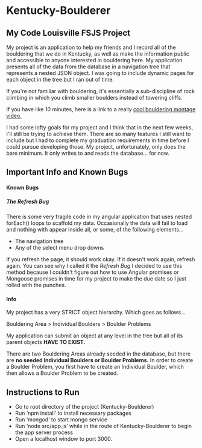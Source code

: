 # Kentucky-Boulderer
## My Code Louisville FSJS Project

My project is an application to help my friends and I record all of the bouldering that we do in Kentucky, as well as make the information public and accessible to anyone interested in bouldering here. My application presents all of the data from the database in a navigation tree that represents a nested JSON object. I was going to include dynamic pages for each object in the tree but I ran out of time.

If you're not familiar with bouldering, it's essentially a sub-discipline of rock climbing in which you climb smaller boulders instead of towering cliffs.

If you have like 10 minutes, here is a link to a really [cool bouldering montage video.](https://vimeo.com/38586136)

I had some lofty goals for my project and I think that in the next few weeks, I'll still be trying to achieve them. There are so many features I still want to include but I had to complete my graduation requirements in time before I could pursue developing those. My project, unfortunately, only does the bare minimum. It only writes to and reads the database... for now.

## Important Info and Known Bugs
#### Known Bugs
##### *The Refresh Bug*
There is some very fragile code in my angular application that uses nested forEach() loops to scaffold my data. Occasionally the data will fail to load and nothing with appear inside all, or some, of the following elements...
- The navigation tree
- Any of the select menu drop downs

If you refresh the page, it should work okay. If it doesn't work again, refresh again. You can see why I called it the *Refresh Bug* I decided to use this method because I couldn't figure out how to use Angular promises or Mongoose promises in time for my project to make the due date so I just rolled with the punches.


#### Info
My project has a very STRICT object hierarchy. Which goes as follows...

Bouldering Area > Individual Boulders > Boulder Problems

My application can submit an object at any level in the tree but all of its parent objects **HAVE TO EXIST.**

There are two Bouldering Areas already seeded in the database, but there are **no seeded Individual Boulders or Boulder Problems.** In order to create a Boulder Problem, you first have to create an Individual Boulder, which then allows a Boulder Problem to be created.

## Instructions to Run
- Go to root directory of the project (Kentucky-Boulderer)
- Run ‘npm install’ to install necessary packages
- Run ‘mongod’ to start mongo service
- Run ‘node src/app.js’ while in the route of Kentucky-Boulderer to begin the app server process
- Open a localhost window to port 3000.
